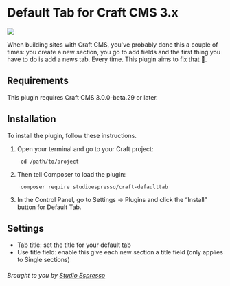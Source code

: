 # Default Tab for Craft CMS 3.x

<img src="http://studioespresso.co/assets/plugins/craft_defaulttab_banner.png">


When building sites with Craft CMS, you've probably done this a couple of times: you create a new section, you go to add fields and the first thing you have to do is add a news tab. Every time. This plugin aims to fix that 🎉.

## Requirements

This plugin requires Craft CMS 3.0.0-beta.29 or later.

## Installation

To install the plugin, follow these instructions.

1. Open your terminal and go to your Craft project:

        cd /path/to/project

2. Then tell Composer to load the plugin:

        composer require studioespresso/craft-defaulttab

3. In the Control Panel, go to Settings → Plugins and click the “Install” button for Default Tab.

## Settings
- Tab title: set the title for your default tab
- Use title field: enable this give each new section a title field (only applies to Single sections)

###### Brought to you by [Studio Espresso](https://studioespresso.co)